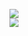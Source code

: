 [![](https://img.shields.io/badge/Made%20With-Github%20Spray-lightgrey.svg?style=for-the-badge&logo=github)](https://github.com/Annihil/github-spray#1026)  
[![](https://i.imgur.com/2DrTn0Z.gif)](https://github.com/Annihil/github-spray)